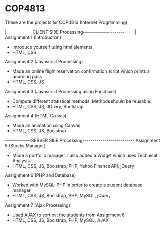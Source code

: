 # COP4813
These are the projects for COP4813 (Internet Programming).

|-------------CLIENT SIDE Processing--------------------------|
Assignment 1 (Introduction)
- Introduce yourself using html elements
- HTML, CSS


Assignment 2 (Javascript Processing)
- Made an online flight reservation confirmation script which prints a boarding pass
- HTML, CSS, JS

Assignment 3 (Javascript Processing using Functions)
- Compute different statistical methods. Methods should be reusable.
- HTML, CSS, JS, JQuery, Bootstrap

Assignment 4 (HTML Canvas)
- Made an animation using Canvas
- HTML, CSS, JS, Bootstrap

-------------SERVER SIDE Processing--------------------------
Assignment 5 (Stocks Manager)
- Made a portfolio manager. I also added a Widget which uses Technical Analysis.
- HTML, CSS, JS, Bootstrap, PHP, Yahoo Finance API, jQuery

Assignment 6 (PHP and Database)
- Worked with MySQL, PHP in order to create a student database manager
- HTML, CSS, JS, Bootstrap, PHP, MySQL, jQuery

Assignment 7 (Ajax Processing)
- Used AJAX to sort out the students from Assignment 6
- HTML, CSS, JS, Bootstrap, PHP, MySQL, AJAX

